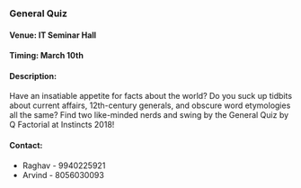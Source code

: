 ### General Quiz

#### Venue: IT Seminar Hall

#### Timing: March 10th

#### <!-- <i class="fas fa-edit"></i> --> Description:
  Have an insatiable appetite for facts about the world? Do you suck up tidbits about current affairs, 12th-century generals, and obscure word etymologies all the same? Find two like-minded nerds and swing by the General Quiz by Q Factorial at Instincts 2018!

#### Contact:
  * Raghav - 9940225921
  * Arvind - 8056030093
